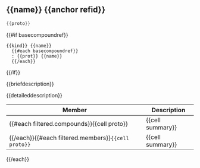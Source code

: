 
## {{name}} {{anchor refid}}

```cpp
{{proto}} 
```

{{#if basecompoundref}}
```
{{kind}} {{name}}
  {{#each basecompoundref}}
  : {{prot}} {{name}}
  {{/each}}
```
{{/if}}

{{briefdescription}}

{{detaileddescription}}

 Member                         | Description                                 
--------------------------------|---------------------------------------------
{{#each filtered.compounds}}{{cell proto}}        | {{cell summary}}
{{/each}}{{#each filtered.members}}`{{cell proto}}` | {{cell summary}}
{{/each}}
